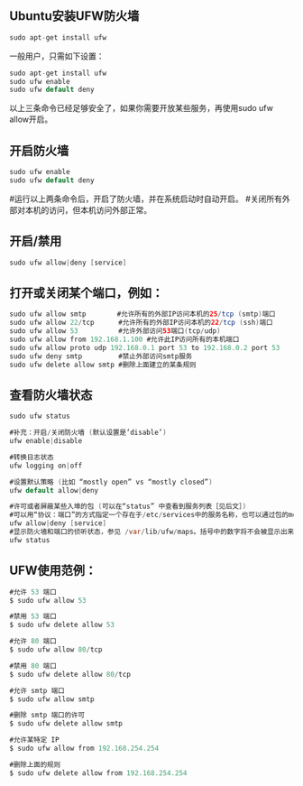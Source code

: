 ## Ubuntu安装UFW防火墙

```java
sudo apt-get install ufw
```

一般用户，只需如下设置：

```java
sudo apt-get install ufw
sudo ufw enable
sudo ufw default deny
```

以上三条命令已经足够安全了，如果你需要开放某些服务，再使用sudo ufw allow开启。

## 开启防火墙

```java
sudo ufw enable 
sudo ufw default deny
```

#运行以上两条命令后，开启了防火墙，并在系统启动时自动开启。 #关闭所有外部对本机的访问，但本机访问外部正常。

## 开启/禁用

```java
sudo ufw allow|deny [service]
```

## 打开或关闭某个端口，例如：

```java
sudo ufw allow smtp　      #允许所有的外部IP访问本机的25/tcp (smtp)端口 
sudo ufw allow 22/tcp      #允许所有的外部IP访问本机的22/tcp (ssh)端口 
sudo ufw allow 53          #允许外部访问53端口(tcp/udp) 
sudo ufw allow from 192.168.1.100 #允许此IP访问所有的本机端口 
sudo ufw allow proto udp 192.168.0.1 port 53 to 192.168.0.2 port 53 
sudo ufw deny smtp         #禁止外部访问smtp服务 
sudo ufw delete allow smtp #删除上面建立的某条规则
```

## 查看防火墙状态

```java
sudo ufw status 

#补充：开启/关闭防火墙 (默认设置是’disable’)
ufw enable|disable

#转换日志状态
ufw logging on|off

#设置默认策略 (比如 “mostly open” vs “mostly closed”)
ufw default allow|deny
```

```java
#许可或者屏蔽某些入埠的包 (可以在“status” 中查看到服务列表［见后文］)
#可以用“协议：端口”的方式指定一个存在于/etc/services中的服务名称，也可以通过包的meta-data。 ‘allow’ 参数将把条目加入 /etc/ufw/maps ，而 ‘deny’ 则相反。基本语法如下：
ufw allow|deny [service]
#显示防火墙和端口的侦听状态，参见 /var/lib/ufw/maps。括号中的数字将不会被显示出来。
ufw status
```

## UFW使用范例：

```java
#允许 53 端口
$ sudo ufw allow 53

#禁用 53 端口
$ sudo ufw delete allow 53

#允许 80 端口
$ sudo ufw allow 80/tcp

#禁用 80 端口
$ sudo ufw delete allow 80/tcp

#允许 smtp 端口
$ sudo ufw allow smtp

#删除 smtp 端口的许可
$ sudo ufw delete allow smtp

#允许某特定 IP
$ sudo ufw allow from 192.168.254.254

#删除上面的规则
$ sudo ufw delete allow from 192.168.254.254
```

